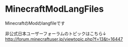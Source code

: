 MinecraftModLangFiles
=====================

MinecraftのModのlangfileです

非公式日本ユーザーフォーラムのトピックはこちら↓
http://forum.minecraftuser.jp/viewtopic.php?f=13&t=16447
